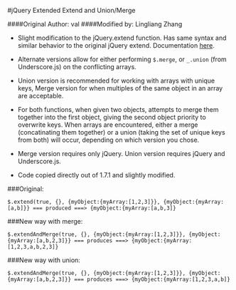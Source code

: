 #jQuery Extended Extend and Union/Merge

####Original Author: val 
####Modified by: Lingliang Zhang

- Slight modification to the jQuery.extend function. Has same syntax and
  similar behavior to the original jQuery extend. Documentation
  [here](http://api.jquery.com/jQuery.extend/).

- Alternate versions allow for either performing `$.merge`,
  or `_.union` (from Underscore.js) on the conflicting
  arrays.

- Union version is recommended for working with arrays with unique keys, Merge
  version for when multiples of the same object in an array are acceptable.

- For both functions, when given two objects, attempts to
  merge them together into the first object, giving the
  second object priority to overwrite keys.  When arrays are
  encountered, either a merge (concatinating them together)
  or a union (taking the set of unique keys from both) will
  occur, depending on which version you chose.

- Merge version requires only jQuery. Union version requires jQuery and Underscore.js.

- Code copied directly out of 1.7.1 and slightly modified.

###Original:

	$.extend(true, {}, {myObject:{myArray:[1,2,3]}}, {myObject:{myArray:[a,b]}} === produced ===> {myObject:{myArray:[a,b,3]}  

	
###New way with merge:

	$.extendAndMerge(true, {}, {myObject:{myArray:[1,2,3]}}, {myObject:{myArray:[a,b,2,3]}} === produces ===> {myObject:{myArray:[1,2,3,a,b,2,3]}  

###New way with union:

	$.extendAndMerge(true, {}, {myObject:{myArray:[1,2,3]}}, {myObject:{myArray:[a,b,2,3]}} === produces ===> {myObject:{myArray:[1,2,3,a,b]}  

